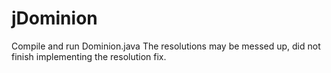 # jDominion
Compile and run Dominion.java
The resolutions may be messed up, did not finish implementing the resolution fix.
